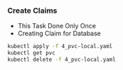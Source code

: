 
### Create Claims
- This Task Done Only Once
- Creating Claim for Database
```bash
kubectl apply -f 4_pvc-local.yaml
kubectl get pvc
kubectl delete -f 4_pvc-local.yaml
```